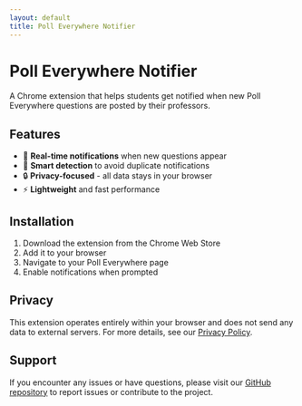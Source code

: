 ```yaml
---
layout: default
title: Poll Everywhere Notifier
---
```


# Poll Everywhere Notifier

A Chrome extension that helps students get notified when new Poll Everywhere questions are posted by their professors.

## Features

- 🔔 **Real-time notifications** when new questions appear
- 🎯 **Smart detection** to avoid duplicate notifications
- 🔒 **Privacy-focused** - all data stays in your browser
- ⚡ **Lightweight** and fast performance

## Installation

1. Download the extension from the Chrome Web Store
2. Add it to your browser
3. Navigate to your Poll Everywhere page
4. Enable notifications when prompted

## Privacy

This extension operates entirely within your browser and does not send any data to external servers. For more details, see our [Privacy Policy](privacy-policy.html).

## Support

If you encounter any issues or have questions, please visit our [GitHub repository](https://github.com/yourusername/poll-everywhere-notifier) to report issues or contribute to the project.
